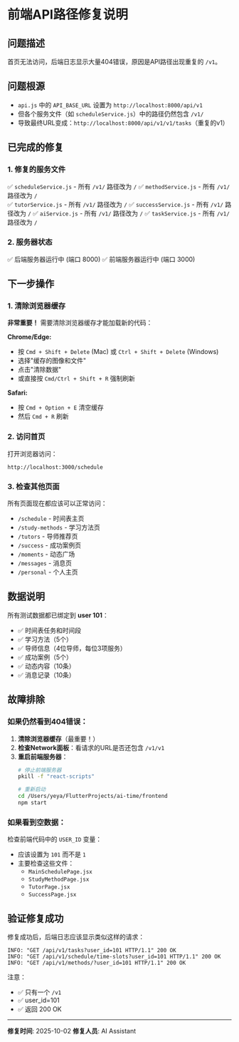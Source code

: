 # 前端API路径修复说明

## 问题描述
首页无法访问，后端日志显示大量404错误，原因是API路径出现重复的 `/v1`。

## 问题根源
- `api.js` 中的 `API_BASE_URL` 设置为 `http://localhost:8000/api/v1`
- 但各个服务文件（如 `scheduleService.js`）中的路径仍然包含 `/v1/`
- 导致最终URL变成：`http://localhost:8000/api/v1/v1/tasks`（重复的v1）

## 已完成的修复

### 1. 修复的服务文件
✅ `scheduleService.js` - 所有 `/v1/` 路径改为 `/`
✅ `methodService.js` - 所有 `/v1/` 路径改为 `/`  
✅ `tutorService.js` - 所有 `/v1/` 路径改为 `/`
✅ `successService.js` - 所有 `/v1/` 路径改为 `/`
✅ `aiService.js` - 所有 `/v1/` 路径改为 `/`
✅ `taskService.js` - 所有 `/v1/` 路径改为 `/`

### 2. 服务器状态
✅ 后端服务器运行中 (端口 8000)
✅ 前端服务器运行中 (端口 3000)

## 下一步操作

### 1. 清除浏览器缓存
**非常重要！** 需要清除浏览器缓存才能加载新的代码：

**Chrome/Edge:**
- 按 `Cmd + Shift + Delete` (Mac) 或 `Ctrl + Shift + Delete` (Windows)
- 选择"缓存的图像和文件"
- 点击"清除数据"
- 或直接按 `Cmd/Ctrl + Shift + R` 强制刷新

**Safari:**
- 按 `Cmd + Option + E` 清空缓存
- 然后 `Cmd + R` 刷新

### 2. 访问首页
打开浏览器访问：
```
http://localhost:3000/schedule
```

### 3. 检查其他页面
所有页面现在都应该可以正常访问：
- `/schedule` - 时间表主页
- `/study-methods` - 学习方法页
- `/tutors` - 导师推荐页  
- `/success` - 成功案例页
- `/moments` - 动态广场
- `/messages` - 消息页
- `/personal` - 个人主页

## 数据说明
所有测试数据都已绑定到 **user 101**：
- ✅ 时间表任务和时间段
- ✅ 学习方法（5个）
- ✅ 导师信息（4位导师，每位3项服务）
- ✅ 成功案例（5个）
- ✅ 动态内容（10条）
- ✅ 消息记录（10条）

## 故障排除

### 如果仍然看到404错误：
1. **清除浏览器缓存**（最重要！）
2. **检查Network面板**：看请求的URL是否还包含 `/v1/v1`
3. **重启前端服务器**：
   ```bash
   # 停止前端服务器
   pkill -f "react-scripts"
   
   # 重新启动
   cd /Users/yeya/FlutterProjects/ai-time/frontend
   npm start
   ```

### 如果看到空数据：
检查前端代码中的 `USER_ID` 变量：
- 应该设置为 `101` 而不是 `1`
- 主要检查这些文件：
  - `MainSchedulePage.jsx`
  - `StudyMethodPage.jsx`
  - `TutorPage.jsx`
  - `SuccessPage.jsx`

## 验证修复成功
修复成功后，后端日志应该显示类似这样的请求：
```
INFO: "GET /api/v1/tasks?user_id=101 HTTP/1.1" 200 OK
INFO: "GET /api/v1/schedule/time-slots?user_id=101 HTTP/1.1" 200 OK
INFO: "GET /api/v1/methods/?user_id=101 HTTP/1.1" 200 OK
```

注意：
- ✅ 只有一个 `/v1`
- ✅ user_id=101
- ✅ 返回 200 OK

---

**修复时间**: 2025-10-02
**修复人员**: AI Assistant 